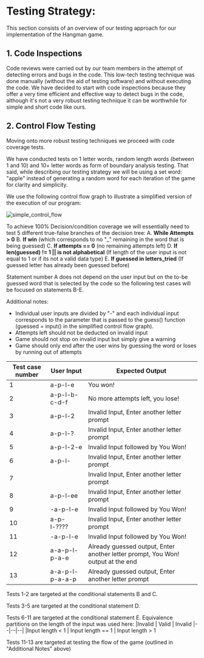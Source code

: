 # Testing Strategy:

This section consists of an overview of our testing approach for our implementation of the Hangman game.


## 1. Code Inspections
Code reviews were carried out by our team members in the attempt of detecting errors and bugs in the code. This low-tech testing technique was done manually (without the aid of testing software) and without executing the code. We have decided to start with code inspections because they offer a very time efficient and effective way to detect bugs in the code, although it's not a very robust testing technique it can be worthwhile for simple and short code like ours.

## 2. Control Flow Testing

Moving onto more robust testing techniques we proceed with code coverage tests.

We have conducted tests on 1 letter words, random length words (between 1 and 10) and 10+ letter words as form of boundary analysis testing.
That said, while describing our testing strategy we will be using a set word: "apple" instead of generating a random word for each iteration of the game for clarity and simplicity.

We use the following control flow graph to illustrate a simplified version of the execution of our program:

![simple_control_flow](hangman/simple_control_flow.jpg?raw=true "Title")

To achieve 100% Decision/condition coverage we will essentially need to test 5 different true-false branches of the decision tree:
A. **While Attempts > 0**
B. **If win** (which corresponds to no "_" remaining in the word that is being guessed)
C. **If attempts == 0** (no remaining attempts left)
D. **If len(guessed) != 1 || is not alphabetical** (If length of the user input is not equal to 1 or if its not a valid data type)
E. **If guessed in letters_tried** (If guessed letter has already been guessed before)

Statement number A does not depend on the user input but on the to-be guessed word that is selected by the code so the following test cases will be focused on statements B-E.

Additional notes:
 - Individual user inputs are divided by "-" and each individual input corresponds to the parameter that is passed to the guess() function (guessed = input() in the simplified control flow graph).
 - Attempts left should not be deducted on invalid input
 - Game should not stop on invalid input but simply give a warning
 - Game should only end after the user wins by guessing the word or loses by running out of attempts
 
|Test case number  | User Input | Expected Output
|--|--|--|
| 1 | a-p-l-e  | You won!|
| 2 | a-p-l-b-c-d-f | No more attempts left, you lose!|
| 3 | a-p-l-2  | Invalid Input, Enter another letter prompt |
| 4 | a-p-l-?   | Invalid Input, Enter another letter prompt |
| 5 | a-p-l-2-e | Invalid Input followed by You Won! |
| 6 | a-p-l-   | Invalid Input, Enter another letter prompt |
| 7 |  | Invalid Input, Enter another letter prompt |
| 8 | a-p-l-ee  | Invalid Input, Enter another letter prompt |
| 9 | -a-p-l-e | Invalid Input followed by You Won! |
| 10 | a-p-l-????  | Invalid Input, Enter another letter prompt |
| 11 | -a-p-l-e | Invalid Input followed by You Won! |
| 12 | a-a-p-l-p-a-e | Already guessed output, Enter another letter prompt, You Won! output at the end |
| 13 | a-a-p-l-p-a-a-p | Already guessed output, Enter another letter prompt |

Tests 1-2 are targeted at the conditional statements B and C.

Tests 3-5 are targeted at the conditional statement D.

Tests 6-11 are targeted at the conditional statement E. Equivalence partitions on the length of the input was used here:
|Invalid  | Valid | Invalid
|--|--|--|
|Input length < 1  | Input length == 1 | Input length > 1

Tests 11-13 are targeted at testing the flow of the game (outlined in "Additional Notes" above)
